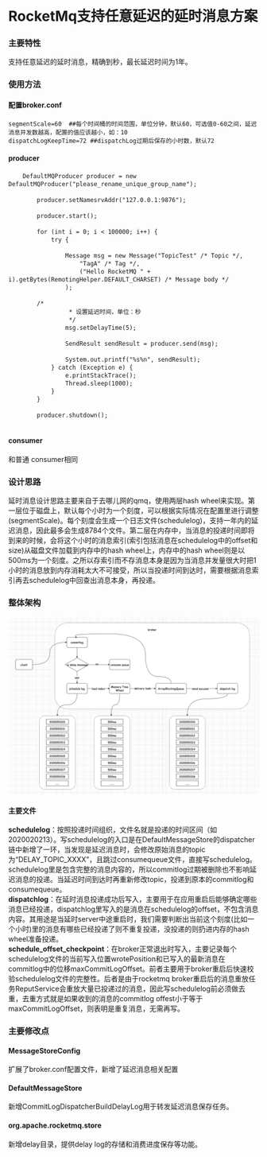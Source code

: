 # RocketMq支持任意延迟的延时消息方案

<a name="2Piv3"></a>
### 主要特性
支持任意延迟的延时消息，精确到秒，最长延迟时间为1年。

<a name="4RnXI"></a>
### 使用方法
<a name="oz0hb"></a>
#### 配置broker.conf
```
segmentScale=60  ##每个时间桶的时间范围，单位分钟，默认60，可选值0-60之间，延迟消息并发数越高，配置的值应该越小，如：10
dispatchLogKeepTime=72 ##dispatchLog过期后保存的小时数，默认72
```
<a name="hkrpC"></a>
#### 
<a name="vmcMt"></a>
#### producer
```
	DefaultMQProducer producer = new DefaultMQProducer("please_rename_unique_group_name");

        producer.setNamesrvAddr("127.0.0.1:9876");

        producer.start();

        for (int i = 0; i < 100000; i++) {
            try {

                Message msg = new Message("TopicTest" /* Topic */,
                    "TagA" /* Tag */,
                    ("Hello RocketMQ " + i).getBytes(RemotingHelper.DEFAULT_CHARSET) /* Message body */
                );

		/*
                 * 设置延迟时间，单位：秒
                 */
                msg.setDelayTime(5);
                
                SendResult sendResult = producer.send(msg);

                System.out.printf("%s%n", sendResult);
            } catch (Exception e) {
                e.printStackTrace();
                Thread.sleep(1000);
            }
        }

        producer.shutdown();


```

<a name="iJfkl"></a>
#### consumer
和普通 consumer相同

<a name="MikPs"></a>
### 设计思路
延时消息设计思路主要来自于去哪儿网的qmq，使用两层hash wheel来实现。第一层位于磁盘上，默认每个小时为一个刻度，可以根据实际情况在配置里进行调整(segmentScale)。每个刻度会生成一个日志文件(schedulelog)，支持一年内的延迟消息，因此最多会生成8784个文件。第二层在内存中，当消息的投递时间即将到来的时候，会将这个小时的消息索引(索引包括消息在schedulelog中的offset和size)从磁盘文件加载到内存中的hash wheel上，内存中的hash wheel则是以500ms为一个刻度。之所以存索引而不存消息本身是因为当消息并发量很大时把1小时的消息放到内存消耗太大不可接受，所以当投递时间到达时，需要根据消息索引再去schedulelog中回查出消息本身，再投递。<br />

### 整体架构
![](./docs/cn/image/rocketmq_design_delay_mesage.png)


<a name="Qbp4e"></a>
#### 主要文件
**schedulelog**：按照投递时间组织，文件名就是投递的时间区间（如2020020213）。写schedulelog的入口是在DefaultMessageStore的dispatcher链中新增了一环，当发现是延迟消息时，会修改原始消息的topic为“DELAY_TOPIC_XXXX”，且跳过consumequeue文件，直接写schedulelog。schedulelog里是包含完整的消息内容的，所以commitlog过期被删除也不影响延迟消息的投递。当延迟时间到达时再重新修改topic，投递到原本的commitlog和consumequeue。
<br />
**dispatchlog**：在延时消息投递成功后写入，主要用于在应用重启后能够确定哪些消息已经投递，dispatchlog里写入的是消息在schedulelog的offset，不包含消息内容。其用途是当延时server中途重启时，我们需要判断出当前这个刻度(比如一个小时)里的消息有哪些已经投递了则不重复投递，没投递的则扔进内存的hash wheel准备投递。
<br />
**schedule_offset_checkpoint**：在broker正常退出时写入，主要记录每个schedulelog文件的当前写入位置wrotePosition和已写入的最新消息在commitlog中的位移maxCommitLogOffset。前者主要用于broker重启后快速校验schedulelog文件的完整性。后者是由于rocketmq broker重启后的消息重放任务ReputService会重放大量已投递过的消息，因此写schedulelog前必须做去重，去重方式就是如果收到的消息的commitlog offest小于等于maxCommitLogOffset，则表明是重复消息，无需再写。

<a name="QhglS"></a>
### 主要修改点

<a name="Cr51e"></a>
#### MessageStoreConfig
扩展了broker.conf配置文件，新增了延迟消息相关配置

<a name="Lxniu"></a>
#### DefaultMessageStore
新增CommitLogDispatcherBuildDelayLog用于转发延迟消息保存任务。

<a name="Oq9js"></a>
#### org.apache.rocketmq.store
新增delay目录，提供delay log的存储和消费进度保存等功能。


